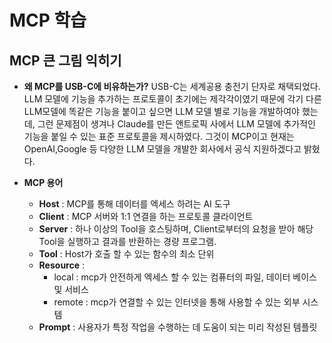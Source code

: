 # MCP 학습

## MCP 큰 그림 익히기

- **왜 MCP를 USB-C에 비유하는가?**
  USB-C는 세계공용 충전기 단자로 채택되었다.
  LLM 모델에 기능을 추가하는 프로토콜이 초기에는 제각각이였기 때문에 각기 다른 LLM모델에 똑같은 기능을 붙이고 싶으면 LLM 모델 별로 기능을 개발하여야 했는데, 그런 문제점이 생겨나 Claude를 만든 앤트로픽 사에서 LLM 모델에 추가적인 기능을 붙일 수 있는 표준 프로토콜을 제시하였다. 그것이 MCP이고 현재는 OpenAI,Google 등 다양한 LLM 모델을 개발한 회사에서 공식 지원하겠다고 밝혔다.

- **MCP 용어**
  - **Host** : MCP를 통해 데이터를 엑세스 하려는 AI 도구
  - **Client** : MCP 서버와 1:1 연결을 하는 프로토콜 클라이언트
  - **Server** : 하나 이상의 Tool을 호스팅하며, Client로부터의 요청을 받아 해당 Tool을 실행하고 결과를 반환하는 경량 프로그램.
  - **Tool** : Host가 호출 할 수 있는 함수의 최소 단위
  - **Resource** :
    - local : mcp가 안전하게 엑세스 할 수 있는 컴퓨터의 파일, 데이터 베이스 및 서비스
    - remote : mcp가 연결할 수 있는 인터넷을 통해 사용할 수 있는 외부 시스템
  - **Prompt** : 사용자가 특정 작업을 수행하는 데 도움이 되는 미리 작성된 템플릿
